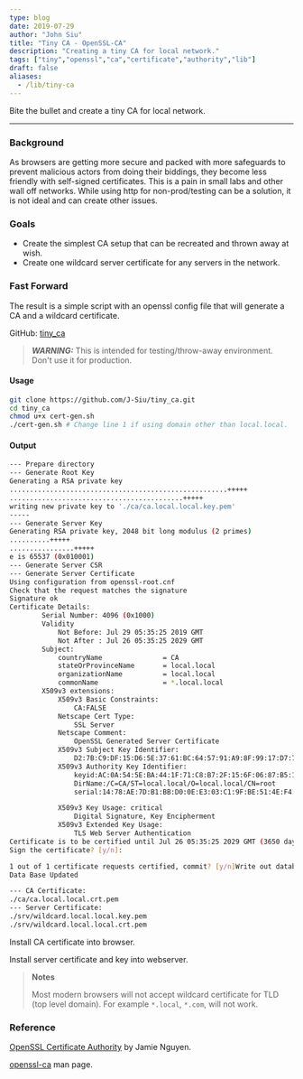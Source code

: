 ```yaml
---
type: blog
date: 2019-07-29
author: "John Siu"
title: "Tiny CA - OpenSSL-CA"
description: "Creating a tiny CA for local network."
tags: ["tiny","openssl","ca","certificate","authority","lib"]
draft: false
aliases:
  - /lib/tiny-ca
---
```

Bite the bullet and create a tiny CA for local network.
<!--more-->

---

### Background

As browsers are getting more secure and packed with more safeguards to prevent malicious actors from doing their biddings, they become less friendly with self-signed certificates. This is a pain in small labs and other wall off networks. While using http for non-prod/testing can be a solution, it is not ideal and can create other issues.

### Goals

- Create the simplest CA setup that can be recreated and thrown away at wish.
- Create one wildcard server certificate for any servers in the network.

### Fast Forward

The result is a simple script with an openssl config file that will generate a CA and a wildcard certificate.

GitHub: [tiny_ca](https://github.com/J-Siu/tiny_ca)

> ***WARNING:*** This is intended for testing/throw-away environment. Don't use it for production.

#### Usage

```sh
git clone https://github.com/J-Siu/tiny_ca.git
cd tiny_ca
chmod u+x cert-gen.sh
./cert-gen.sh # Change line 1 if using domain other than local.local.
```

#### Output

```sh
--- Prepare directory
--- Generate Root Key
Generating a RSA private key
......................................................+++++
...........................................+++++
writing new private key to './ca/ca.local.local.key.pem'
-----
--- Generate Server Key
Generating RSA private key, 2048 bit long modulus (2 primes)
..........+++++
................+++++
e is 65537 (0x010001)
--- Generate Server CSR
--- Generate Server Certificate
Using configuration from openssl-root.cnf
Check that the request matches the signature
Signature ok
Certificate Details:
        Serial Number: 4096 (0x1000)
        Validity
            Not Before: Jul 29 05:35:25 2019 GMT
            Not After : Jul 26 05:35:25 2029 GMT
        Subject:
            countryName               = CA
            stateOrProvinceName       = local.local
            organizationName          = local.local
            commonName                = *.local.local
        X509v3 extensions:
            X509v3 Basic Constraints:
                CA:FALSE
            Netscape Cert Type:
                SSL Server
            Netscape Comment:
                OpenSSL Generated Server Certificate
            X509v3 Subject Key Identifier:
                D2:7B:C9:DF:15:D6:5E:37:61:BC:64:57:91:A9:8F:99:17:D7:76:6D
            X509v3 Authority Key Identifier:
                keyid:AC:0A:54:5E:BA:44:1F:71:C8:B7:2F:15:6F:06:87:B5:15:4E:1B:1F
                DirName:/C=CA/ST=local.local/O=local.local/CN=root
                serial:14:78:AE:7D:B1:BB:D0:0E:E3:03:C1:9F:BE:51:4E:F4:14:1B:7A:A8

            X509v3 Key Usage: critical
                Digital Signature, Key Encipherment
            X509v3 Extended Key Usage:
                TLS Web Server Authentication
Certificate is to be certified until Jul 26 05:35:25 2029 GMT (3650 days)
Sign the certificate? [y/n]:

1 out of 1 certificate requests certified, commit? [y/n]Write out database with 1 new entries
Data Base Updated

--- CA Certificate:
./ca/ca.local.local.crt.pem
--- Server Certificate:
./srv/wildcard.local.local.key.pem
./srv/wildcard.local.local.crt.pem
```

Install CA certificate into browser.

Install server certificate and key into webserver.

> **Notes**
>
> Most modern browsers will not accept wildcard certificate for TLD (top level domain). For example `*.local`, `*.com`, will not work.

### Reference

[OpenSSL Certificate Authority](https://jamielinux.com/docs/openssl-certificate-authority/index.html) by Jamie Nguyen.

[openssl-ca](https://www.openssl.org/docs/manmaster/man1/ca.html) man page.

